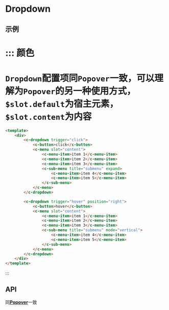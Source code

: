 # Dropdown


## 示例


::: 颜色
===
`Dropdown`配置项同`Popover`一致，可以理解为`Popover`的另一种使用方式，`$slot.default`为宿主元素，`$slot.content`为内容
===
```html
<template>
	<div>
		<c-dropdown trigger="click">
			<c-button>click</c-button>
			<c-menu slot="content">
				<c-menu-item>item 1</c-menu-item>
				<c-menu-item>item 2</c-menu-item>
				<c-menu-item>item 3</c-menu-item>
				<c-sub-menu title="submenu" expand>
					<c-menu-item>item 4</c-menu-item>
					<c-menu-item>item 5</c-menu-item>
				</c-sub-menu>
			</c-menu>
		</c-dropdown>

		<c-dropdown trigger="hover" position="right">
			<c-button>hover</c-button>
			<c-menu slot="content">
				<c-menu-item>item 1</c-menu-item>
				<c-menu-item>item 2</c-menu-item>
				<c-menu-item>item 3</c-menu-item>
				<c-sub-menu title="submenu" mode="vertical">
					<c-menu-item>item 4</c-menu-item>
					<c-menu-item>item 5</c-menu-item>
				</c-sub-menu>
			</c-menu>
		</c-dropdown>
	</div>
</template>
```
:::


## API

同[**Popover**](#/popover)一致
